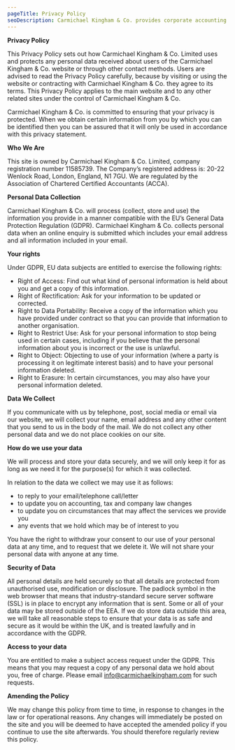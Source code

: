 ```yaml
---
pageTitle: Privacy Policy
seoDescription: Carmichael Kingham & Co. provides corporate accounting and advisory services to help businesses grow.
---
```


**Privacy Policy**

This Privacy Policy sets out how Carmichael Kingham & Co. Limited uses and protects any personal data received about users of the Carmichael Kingham & Co. website or through other contact methods. Users are advised to read the Privacy Policy carefully, because by visiting or using the website or contracting with Carmichael Kingham & Co. they agree to its terms. This Privacy Policy applies to the main website and to any other related sites under the control of Carmichael Kingham & Co.

Carmichael Kingham & Co. is committed to ensuring that your privacy is protected. When we obtain certain information from you by which you can be identified then you can be assured that it will only be used in accordance with this privacy statement.

**Who We Are**

This site is owned by Carmichael Kingham & Co. Limited, company registration number 11585739. The Company’s registered address is: 20-22 Wenlock Road, London, England, N1 7GU. We are regulated by the Association of Chartered Certified Accountants (ACCA).

**Personal Data Collection**

Carmichael Kingham & Co. will process (collect, store and use) the information you provide in a manner compatible with the EU’s General Data Protection Regulation (GDPR). Carmichael Kingham & Co. collects personal data when an online enquiry is submitted which includes your email address and all information included in your email.

**Your rights**

Under GDPR, EU data subjects are entitled to exercise the following rights:

- Right of Access: Find out what kind of personal information is held about you and get a copy of this information.
- Right of Rectification: Ask for your information to be updated or corrected.
- Right to Data Portability: Receive a copy of the information which you have provided under contract so that you can provide that information to another organisation.
- Right to Restrict Use: Ask for your personal information to stop being used in certain cases, including if you believe that the personal information about you is incorrect or the use is unlawful.
- Right to Object: Objecting to use of your information (where a party is processing it on legitimate interest basis) and to have your personal information deleted.
- Right to Erasure: In certain circumstances, you may also have your personal information deleted.

**Data We Collect**

If you communicate with us by telephone, post, social media or email via our website, we will collect your name, email address and any other content that you send to us in the body of the mail. We do not collect any other personal data and we do not place cookies on our site.

**How do we use your data**

We will process and store your data securely, and we will only keep it for as long as we need it for the purpose(s) for which it was collected.

In relation to the data we collect we may use it as follows:

- to reply to your email/telephone call/letter
- to update you on accounting, tax and company law changes
- to update you on circumstances that may affect the services we provide you
- any events that we hold which may be of interest to you

You have the right to withdraw your consent to our use of your personal data at any time, and to request that we delete it. We will not share your personal data with anyone at any time.

**Security of Data**

All personal details are held securely so that all details are protected from unauthorised use, modification or disclosure. The padlock symbol in the web browser that means that industry-standard secure server software (SSL) is in place to encrypt any information that is sent. Some or all of your data may be stored outside of the EEA. If we do store data outside this area, we will take all reasonable steps to ensure that your data is as safe and secure as it would be within the UK, and is treated lawfully and in accordance with the GDPR.

**Access to your data**

You are entitled to make a subject access request under the GDPR. This means that you may request a copy of any personal data we hold about you, free of charge. Please email info@carmichaelkingham.com for such requests.

**Amending the Policy**

We may change this policy from time to time, in response to changes in the law or for operational reasons. Any changes will immediately be posted on the site and you will be deemed to have accepted the amended policy if you continue to use the site afterwards. You should therefore regularly review this policy.
